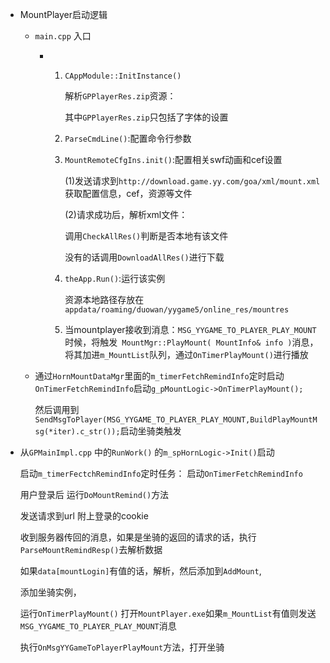 * MountPlayer启动逻辑

  * ```main.cpp``` 入口

    * 1. ```CAppModule::InitInstance()```

         解析```GPPlayerRes.zip```资源：

         其中```GPPlayerRes.zip```只包括了字体的设置

      2. ```ParseCmdLine()```:配置命令行参数

      3. ```MountRemoteCfgIns.init()```:配置相关swf动画和cef设置

         (1)发送请求到```http://download.game.yy.com/goa/xml/mount.xml```获取配置信息，cef，资源等文件

         (2)请求成功后，解析xml文件：

         调用```CheckAllRes()```判断是否本地有该文件

         没有的话调用```DownloadAllRes()```进行下载

      4. ```theApp.Run()```:运行该实例

         资源本地路径存放在```appdata/roaming/duowan/yygame5/online_res/mountres```

      5. 当mountplayer接收到消息：```MSG_YYGAME_TO_PLAYER_PLAY_MOUNT```时候，将触发``` MountMgr::PlayMount( MountInfo& info )```消息，将其加进```m_MountList```队列，通过```OnTimerPlayMount()```进行播放

  * 通过```HornMountDataMgr```里面的```m_timerFetchRemindInfo```定时启动```OnTimerFetchRemindInfo```启动```g_pMountLogic->OnTimerPlayMount();```

    然后调用到```SendMsgToPlayer(MSG_YYGAME_TO_PLAYER_PLAY_MOUNT,BuildPlayMountMsg(*iter).c_str());```启动坐骑类触发

    

* 从```GPMainImpl.cpp``` 中的```RunWork()``` 的```m_spHornLogic->Init()```启动

  启动```m_timerFectchRemindInfo```定时任务： 启动```OnTimerFetchRemindInfo```

  用户登录后 运行```DoMountRemind()```方法

  发送请求到url 附上登录的cookie

  收到服务器传回的消息，如果是坐骑的返回的请求的话，执行```ParseMountRemindResp()```去解析数据

  如果```data[mountLogin]```有值的话，解析，然后添加到```AddMount```,

  添加坐骑实例，

  运行```OnTimerPlayMount()``` 打开```MountPlayer.exe```如果```m_MountList```有值则发送```MSG_YYGAME_TO_PLAYER_PLAY_MOUNT```消息

  执行```OnMsgYYGameToPlayerPlayMount```方法，打开坐骑

  